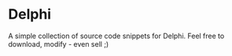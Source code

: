 # Delphi

A simple collection of source code snippets for Delphi.
Feel free to download, modify - even sell ;)
